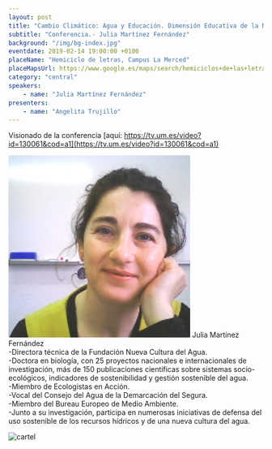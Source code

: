 ```yaml
---
layout: post
title: "Cambio Climático: Agua y Educación. Dimensión Educativa de la Nueva Cultura del Agua"
subtitle: "Conferencia.- Julia Martínez Fernández"
background: "/img/bg-index.jpg"
eventdate: 2019-02-14 19:00:00 +0100
placeName: "Hemiciclo de letras, Campus La Merced"
placeMapsUrl: https://www.google.es/maps/search/hemiciclos+de+las+letras+campus+de+la+merced/@38.0033889,-1.147865,14z/data=!3m1!4b1?hl=en
category: "central"
speakers:
    - name: "Julia Martínez Fernández"
presenters:
    - name: "Angelita Trujillo"
---
```

Visionado de la conferencia [aquí: https://tv.um.es/video?id=130061&cod=a1](https://tv.um.es/video?id=130061&cod=a1)  

![cartel](/img/posts/juliajpeg.jpg)
Julia Martínez Fernández  
-Directora técnica de la Fundación Nueva Cultura del Agua.    
-Doctora en biología, con 25 proyectos nacionales e internacionales de investigación, más de 150 publicaciones científicas sobre sistemas socio-ecológicos, indicadores de  sostenibilidad y gestión sostenible del agua.  
-Miembro de Ecologistas en Acción.    
-Vocal del Consejo del Agua de la Demarcación del Segura.    
-Miembro del Bureau Europeo de Medio Ambiente.  
-Junto a su investigación, participa en numerosas iniciativas de defensa del uso sostenible de los recursos hídricos y de una nueva cultura del agua.  

![cartel](/img/posts/juliacentrales.jpeg)

